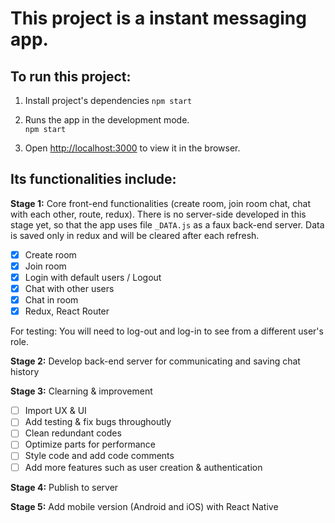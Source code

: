 # This project is a instant messaging app.

## To run this project:

1. Install project's dependencies
``
npm start
``

2. Runs the app in the development mode.<br />
``
npm start
``

3. Open [http://localhost:3000](http://localhost:3000) to view it in the browser.

## Its functionalities include:

**Stage 1:** Core front-end functionalities (create room, join room chat, chat with each other, route, redux). There is no server-side developed in this stage yet, so that the app uses file `_DATA.js` as a faux back-end server. Data is saved only in redux and will be cleared after each refresh.
- [x] Create room
- [x] Join room
- [x] Login with default users / Logout
- [x] Chat with other users
- [x] Chat in room
- [x] Redux, React Router

For testing: You will need to log-out and log-in to see from a different user's role.

**Stage 2:** Develop back-end server for communicating and saving chat history

**Stage 3:** Clearning & improvement
- [ ] Import UX & UI
- [ ] Add testing & fix bugs throughoutly
- [ ] Clean redundant codes
- [ ] Optimize parts for performance
- [ ] Style code and add code comments
- [ ] Add more features such as user creation & authentication

**Stage 4:** Publish to server

**Stage 5:** Add mobile version (Android and iOS) with React Native